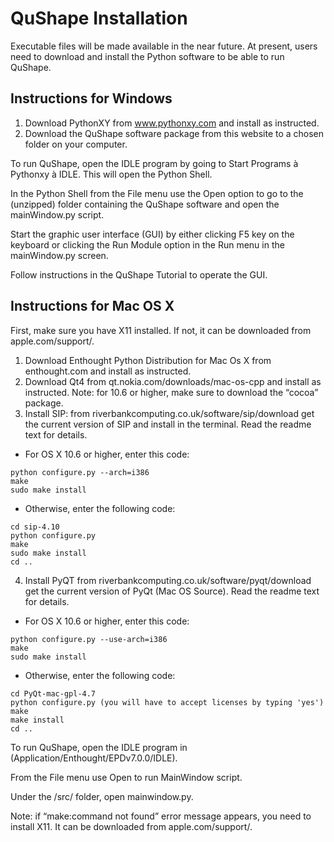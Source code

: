 QuShape Installation
================================================================================
Executable files will be made available in the near future. At present, users
need to download and install the Python software to be able to run QuShape.

Instructions for Windows
--------------------------------------------------------------------------------
1. Download PythonXY from www.pythonxy.com and install as instructed.
2. Download the QuShape software package from this website to a chosen folder on
your computer.

To run QuShape, open the IDLE program by going to Start  Programs à Pythonxy à
IDLE. This will open the Python Shell.

In the Python Shell from the File menu use the Open option to go to the (unzipped) folder
containing the QuShape software and open the mainWindow.py script.

Start the graphic user interface (GUI) by either clicking F5 key on the keyboard or clicking
the Run Module option in the Run menu in the mainWindow.py screen.

Follow instructions in the QuShape Tutorial to operate the GUI.

Instructions for Mac OS X
--------------------------------------------------------------------------------
First, make sure you have X11 installed. If not, it can be downloaded from
apple.com/support/.

1. Download Enthought Python Distribution for Mac Os X from enthought.com and
install as instructed.
2. Download Qt4 from qt.nokia.com/downloads/mac-os-cpp and install as instructed.
Note: for 10.6 or higher, make sure to download the “cocoa” package.
3. Install SIP: from riverbankcomputing.co.uk/software/sip/download get the current
version of SIP and install in the terminal. Read the readme text for details.
  * For OS X 10.6 or higher, enter this code:

```
python configure.py --arch=i386
make
sudo make install
```

  * Otherwise, enter the following code:

```
cd sip-4.10
python configure.py
make
sudo make install
cd ..
```

4. Install PyQT from riverbankcomputing.co.uk/software/pyqt/download get the current
version of PyQt (Mac OS Source). Read the readme text for details.
  * For OS X 10.6 or higher, enter this code:

```
python configure.py --use-arch=i386
make
sudo make install
```

  * Otherwise, enter the following code:

```
cd PyQt-mac-gpl-4.7
python configure.py (you will have to accept licenses by typing 'yes')
make
make install
cd ..
```

To run QuShape, open the IDLE program in (Application/Enthought/EPDv7.0.0/IDLE).

From the File menu use Open to run MainWindow script.

Under the /src/ folder, open mainwindow.py.

Note: if “make:command not found” error message appears, you need to install X11. It can
be downloaded from apple.com/support/.
